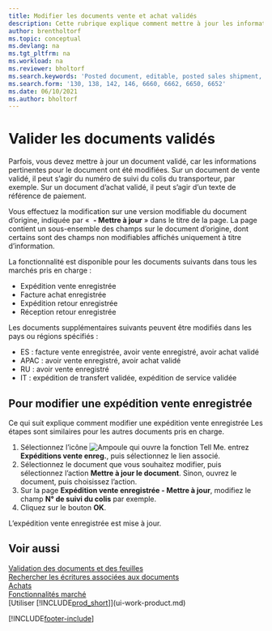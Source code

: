 ```yaml
---
title: Modifier les documents vente et achat validés
description: Cette rubrique explique comment mettre à jour les informations sur un document publié comme une expédition de vente ou une facture d’achat lorsque des informations pertinentes ont changé.
author: brentholtorf
ms.topic: conceptual
ms.devlang: na
ms.tgt_pltfrm: na
ms.workload: na
ms.reviewer: bholtorf
ms.search.keywords: 'Posted document, editable, posted sales shipment, posted purchase invoice, posted return shipment, posted return receipt, Business Central, business document'
ms.search.form: '130, 138, 142, 146, 6660, 6662, 6650, 6652'
ms.date: 06/10/2021
ms.author: bholtorf
---
```

# Valider les documents validés

Parfois, vous devez mettre à jour un document validé, car les informations pertinentes pour le document ont été modifiées. Sur un document de vente validé, il peut s’agir du numéro de suivi du colis du transporteur, par exemple. Sur un document d’achat validé, il peut s’agir d’un texte de référence de paiement.

Vous effectuez la modification sur une version modifiable du document d’origine, indiquée par «  **- Mettre à jour** » dans le titre de la page. La page contient un sous-ensemble des champs sur le document d’origine, dont certains sont des champs non modifiables affichés uniquement à titre d’information.

La fonctionnalité est disponible pour les documents suivants dans tous les marchés pris en charge :

- Expédition vente enregistrée
- Facture achat enregistrée
- Expédition retour enregistrée
- Réception retour enregistrée

Les documents supplémentaires suivants peuvent être modifiés dans les pays ou régions spécifiés :

- ES : facture vente enregistrée, avoir vente enregistré, avoir achat validé
- APAC : avoir vente enregistré, avoir achat validé
- RU : avoir vente enregistré
- IT : expédition de transfert validée, expédition de service validée

## Pour modifier une expédition vente enregistrée

Ce qui suit explique comment modifier une expédition vente enregistrée Les étapes sont similaires pour les autres documents pris en charge.

1. Sélectionnez l’icône ![Ampoule qui ouvre la fonction Tell Me.](media/ui-search/search_small.png "Dites-moi ce que vous voulez faire") entrez **Expéditions vente enreg.**, puis sélectionnez le lien associé.
2. Sélectionnez le document que vous souhaitez modifier, puis sélectionnez l’action **Mettre à jour le document**. Sinon, ouvrez le document, puis choisissez l’action.
3. Sur la page **Expédition vente enregistrée - Mettre à jour**, modifiez le champ **N° de suivi du colis** par exemple.
4. Cliquez sur le bouton **OK**.

L’expédition vente enregistrée est mise à jour.

## Voir aussi

[Validation des documents et des feuilles](ui-post-documents-journals.md)  
[Rechercher les écritures associées aux documents](ui-find-entries.md)  
[Achats](purchasing-manage-purchasing.md)  
[Fonctionnalités marché](ui-across-business-areas.md)  
[Utiliser [!INCLUDE[prod_short](includes/prod_short.md)]](ui-work-product.md)  

[!INCLUDE[footer-include](includes/footer-banner.md)]
